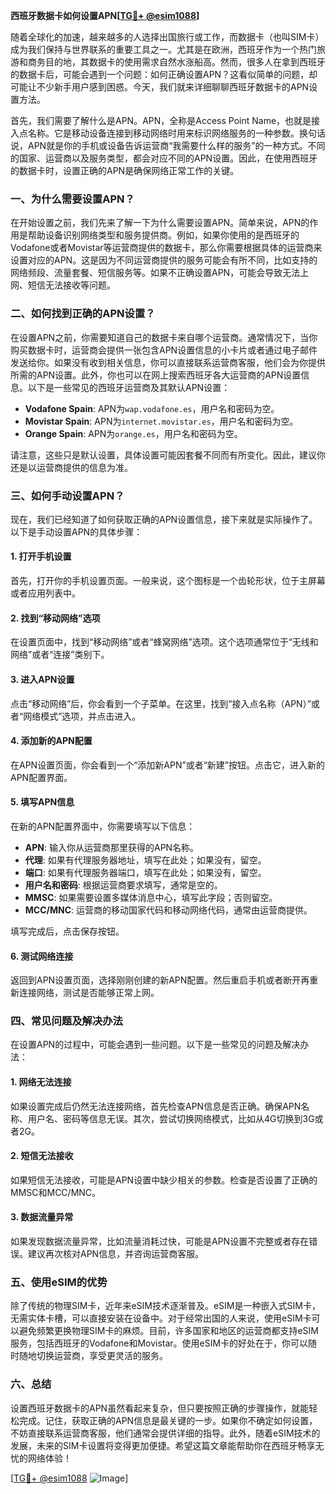 **西班牙数据卡如何设置APN[[TG💪+ @esim1088](https://t.me/s/esim1088)]**

随着全球化的加速，越来越多的人选择出国旅行或工作，而数据卡（也叫SIM卡）成为我们保持与世界联系的重要工具之一。尤其是在欧洲，西班牙作为一个热门旅游和商务目的地，其数据卡的使用需求自然水涨船高。然而，很多人在拿到西班牙的数据卡后，可能会遇到一个问题：如何正确设置APN？这看似简单的问题，却可能让不少新手用户感到困惑。今天，我们就来详细聊聊西班牙数据卡的APN设置方法。

首先，我们需要了解什么是APN。APN，全称是Access Point Name，也就是接入点名称。它是移动设备连接到移动网络时用来标识网络服务的一种参数。换句话说，APN就是你的手机或设备告诉运营商“我需要什么样的服务”的一种方式。不同的国家、运营商以及服务类型，都会对应不同的APN设置。因此，在使用西班牙的数据卡时，设置正确的APN是确保网络正常工作的关键。

### 一、为什么需要设置APN？

在开始设置之前，我们先来了解一下为什么需要设置APN。简单来说，APN的作用是帮助设备识别网络类型和服务提供商。例如，如果你使用的是西班牙的Vodafone或者Movistar等运营商提供的数据卡，那么你需要根据具体的运营商来设置对应的APN。这是因为不同运营商提供的服务可能会有所不同，比如支持的网络频段、流量套餐、短信服务等。如果不正确设置APN，可能会导致无法上网、短信无法接收等问题。

### 二、如何找到正确的APN设置？

在设置APN之前，你需要知道自己的数据卡来自哪个运营商。通常情况下，当你购买数据卡时，运营商会提供一张包含APN设置信息的小卡片或者通过电子邮件发送给你。如果没有收到相关信息，你可以直接联系运营商客服，他们会为你提供所需的APN设置。此外，你也可以在网上搜索西班牙各大运营商的APN设置信息。以下是一些常见的西班牙运营商及其默认APN设置：

- **Vodafone Spain**: APN为`wap.vodafone.es`，用户名和密码为空。
- **Movistar Spain**: APN为`internet.movistar.es`，用户名和密码为空。
- **Orange Spain**: APN为`orange.es`，用户名和密码为空。

请注意，这些只是默认设置，具体设置可能因套餐不同而有所变化。因此，建议你还是以运营商提供的信息为准。

### 三、如何手动设置APN？

现在，我们已经知道了如何获取正确的APN设置信息，接下来就是实际操作了。以下是手动设置APN的具体步骤：

#### 1. 打开手机设置

首先，打开你的手机设置页面。一般来说，这个图标是一个齿轮形状，位于主屏幕或者应用列表中。

#### 2. 找到“移动网络”选项

在设置页面中，找到“移动网络”或者“蜂窝网络”选项。这个选项通常位于“无线和网络”或者“连接”类别下。

#### 3. 进入APN设置

点击“移动网络”后，你会看到一个子菜单。在这里，找到“接入点名称（APN）”或者“网络模式”选项，并点击进入。

#### 4. 添加新的APN配置

在APN设置页面，你会看到一个“添加新APN”或者“新建”按钮。点击它，进入新的APN配置界面。

#### 5. 填写APN信息

在新的APN配置界面中，你需要填写以下信息：
- **APN**: 输入你从运营商那里获得的APN名称。
- **代理**: 如果有代理服务器地址，填写在此处；如果没有，留空。
- **端口**: 如果有代理服务器端口，填写在此处；如果没有，留空。
- **用户名和密码**: 根据运营商要求填写，通常是空的。
- **MMSC**: 如果需要设置多媒体消息中心，填写此字段；否则留空。
- **MCC/MNC**: 运营商的移动国家代码和移动网络代码，通常由运营商提供。

填写完成后，点击保存按钮。

#### 6. 测试网络连接

返回到APN设置页面，选择刚刚创建的新APN配置。然后重启手机或者断开再重新连接网络，测试是否能够正常上网。

### 四、常见问题及解决办法

在设置APN的过程中，可能会遇到一些问题。以下是一些常见的问题及解决办法：

#### 1. 网络无法连接

如果设置完成后仍然无法连接网络，首先检查APN信息是否正确。确保APN名称、用户名、密码等信息无误。其次，尝试切换网络模式，比如从4G切换到3G或者2G。

#### 2. 短信无法接收

如果短信无法接收，可能是APN设置中缺少相关的参数。检查是否设置了正确的MMSC和MCC/MNC。

#### 3. 数据流量异常

如果发现数据流量异常，比如流量消耗过快，可能是APN设置不完整或者存在错误。建议再次核对APN信息，并咨询运营商客服。

### 五、使用eSIM的优势

除了传统的物理SIM卡，近年来eSIM技术逐渐普及。eSIM是一种嵌入式SIM卡，无需实体卡槽，可以直接安装在设备中。对于经常出国的人来说，使用eSIM卡可以避免频繁更换物理SIM卡的麻烦。目前，许多国家和地区的运营商都支持eSIM服务，包括西班牙的Vodafone和Movistar。使用eSIM卡的好处在于，你可以随时随地切换运营商，享受更灵活的服务。

### 六、总结

设置西班牙数据卡的APN虽然看起来复杂，但只要按照正确的步骤操作，就能轻松完成。记住，获取正确的APN信息是最关键的一步。如果你不确定如何设置，不妨直接联系运营商客服，他们通常会提供详细的指导。此外，随着eSIM技术的发展，未来的SIM卡设置将变得更加便捷。希望这篇文章能帮助你在西班牙畅享无忧的网络体验！

[[TG💪+ @esim1088](https://t.me/s/esim1088) ![Image](https://i.postimg.cc/4NQfJmqS/Snipaste-2025-05-13-00-14-12.png)]